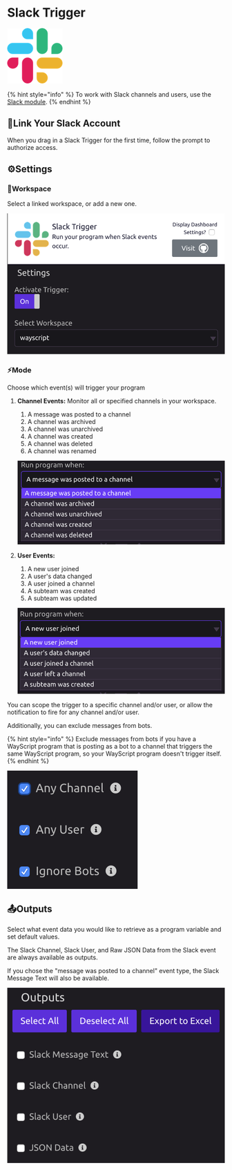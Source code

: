 # Slack Trigger

![Run your program when Slack events occur.](../../.gitbook/assets/slack.png)

{% hint style="info" %}
To work with Slack channels and users, use the [Slack module](../modules/slack.md).
{% endhint %}

## 🔗Link Your Slack Account

When you drag in a Slack Trigger for the first time, follow the prompt to authorize access.

## ⚙Settings

### 💼Workspace

Select a linked workspace, or add a new one.

![](../../.gitbook/assets/screen-shot-2019-07-15-at-2.57.01-pm.png)

### ⚡Mode

Choose which event\(s\) will trigger your program

1. **Channel Events:** Monitor all or specified channels in your workspace.

   1. A message was posted to a channel
   2. A channel was archived
   3. A channel was unarchived
   4. A channel was created
   5. A channel was deleted
   6. A channel was renamed

   ![](../../.gitbook/assets/screen-shot-2019-07-15-at-2.57.18-pm.png)   

2. **User Events:**

   1. A new user joined
   2. A user's data changed
   3. A user joined a channel
   4. A subteam was created
   5. A subteam was updated

   ![](../../.gitbook/assets/screen-shot-2019-07-15-at-2.57.55-pm.png) 

You can scope the trigger to a specific channel and/or user, or allow the notification to fire for any channel and/or user.

Additionally, you can exclude messages from bots. 

{% hint style="info" %}
Exclude messages from bots if you have a WayScript program that is posting as a bot to a channel that triggers the same WayScript program, so your WayScript program doesn't trigger itself.
{% endhint %}

![](../../.gitbook/assets/screen-shot-2019-07-15-at-3.07.39-pm.png)

## 📤Outputs

Select what event data you would like to retrieve as a program variable and set default values.

The Slack Channel, Slack User, and Raw JSON Data from the Slack event are always available as outputs.

If you chose the "message was posted to a channel" event type, the Slack Message Text will also be available.

![](../../.gitbook/assets/screen-shot-2019-07-15-at-3.10.13-pm.png)

